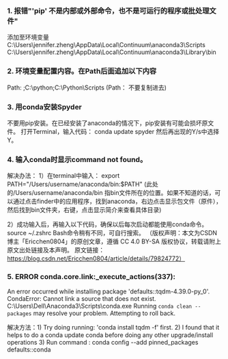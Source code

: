 ### 1. 报错"'pip' 不是内部或外部命令，也不是可运行的程序或批处理文件"
添加至环境变量 C:\Users\jennifer.zheng\AppData\Local\Continuum\anaconda3\Scripts
C:\Users\jennifer.zheng\AppData\Local\Continuum\anaconda3\Library\bin

### 2. 环境变量配置内容。在Path后面追加以下内容
Path:     ;C:\python;C:\Python\Scripts     (Path： 不要复制进去)

### 3. 用conda安装Spyder
不要用pip安装。在已经安装了anaconda的情况下，pip安装有可能会损坏原文件。
打开Terminal，输入代码：
conda update spyder
然后再出现的Y/s中选择Y。

### 4. 输入conda时显示command not found。
解决办法：
1）在terminal中输入：
export PATH="/Users/username/anaconda/bin:$PATH"
(此处的/Users/username/anaconda/bin 指bin文件所在的位置。如果不知道的话，可以通过点击finder中的应用程序，找到anaconda，右边点击显示包文件（原件），然后找到bin文件夹，右键，点击显示简介来查看具体目录)

2）成功输入后，再输入以下代码，确保以后每次启动都能使用conda命令。
source ~/.zshrc
Bash命令稍有不同，可自行搜索。
（版权声明：本文为CSDN博主「Ericchen0804」的原创文章，遵循 CC 4.0 BY-SA 版权协议，转载请附上原文出处链接及本声明。
原文链接：https://blog.csdn.net/Ericchen0804/article/details/79824772）

### 5. ERROR conda.core.link:_execute_actions(337):
An error occurred while installing package 'defaults::tqdm-4.39.0-py_0'.
CondaError: Cannot link a source that does not exist. C:\Users\Dell\Anaconda3\Scripts\conda.exe
Running `conda clean --packages` may resolve your problem.
Attempting to roll back.

解决方法：1) Try doing running: 'conda install tqdm -f' first.
2) I found that it helps to do a
conda update conda
before doing any other upgrade/install operations
3) Run command :
conda config --add pinned_packages defaults::conda
